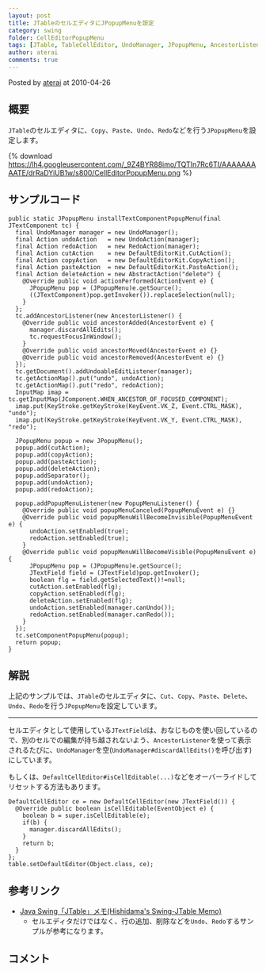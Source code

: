 ```yaml
---
layout: post
title: JTableのセルエディタにJPopupMenuを設定
category: swing
folder: CellEditorPopupMenu
tags: [JTable, TableCellEditor, UndoManager, JPopupMenu, AncestorListener]
author: aterai
comments: true
---
```


Posted by [aterai](http://terai.xrea.jp/aterai.html) at 2010-04-26

## 概要
`JTable`のセルエディタに、`Copy`、`Paste`、`Undo`、`Redo`などを行う`JPopupMenu`を設定します。

{% download https://lh4.googleusercontent.com/_9Z4BYR88imo/TQTIn7Rc6TI/AAAAAAAAATE/drRaDYiUB1w/s800/CellEditorPopupMenu.png %}

## サンプルコード
<pre class="prettyprint"><code>public static JPopupMenu installTextComponentPopupMenu(final JTextComponent tc) {
  final UndoManager manager = new UndoManager();
  final Action undoAction   = new UndoAction(manager);
  final Action redoAction   = new RedoAction(manager);
  final Action cutAction    = new DefaultEditorKit.CutAction();
  final Action copyAction   = new DefaultEditorKit.CopyAction();
  final Action pasteAction  = new DefaultEditorKit.PasteAction();
  final Action deleteAction = new AbstractAction("delete") {
    @Override public void actionPerformed(ActionEvent e) {
      JPopupMenu pop = (JPopupMenu)e.getSource();
      ((JTextComponent)pop.getInvoker()).replaceSelection(null);
    }
  };
  tc.addAncestorListener(new AncestorListener() {
    @Override public void ancestorAdded(AncestorEvent e) {
      manager.discardAllEdits();
      tc.requestFocusInWindow();
    }
    @Override public void ancestorMoved(AncestorEvent e) {}
    @Override public void ancestorRemoved(AncestorEvent e) {}
  });
  tc.getDocument().addUndoableEditListener(manager);
  tc.getActionMap().put("undo", undoAction);
  tc.getActionMap().put("redo", redoAction);
  InputMap imap = tc.getInputMap(JComponent.WHEN_ANCESTOR_OF_FOCUSED_COMPONENT);
  imap.put(KeyStroke.getKeyStroke(KeyEvent.VK_Z, Event.CTRL_MASK), "undo");
  imap.put(KeyStroke.getKeyStroke(KeyEvent.VK_Y, Event.CTRL_MASK), "redo");

  JPopupMenu popup = new JPopupMenu();
  popup.add(cutAction);
  popup.add(copyAction);
  popup.add(pasteAction);
  popup.add(deleteAction);
  popup.addSeparator();
  popup.add(undoAction);
  popup.add(redoAction);

  popup.addPopupMenuListener(new PopupMenuListener() {
    @Override public void popupMenuCanceled(PopupMenuEvent e) {}
    @Override public void popupMenuWillBecomeInvisible(PopupMenuEvent e) {
      undoAction.setEnabled(true);
      redoAction.setEnabled(true);
    }
    @Override public void popupMenuWillBecomeVisible(PopupMenuEvent e) {
      JPopupMenu pop = (JPopupMenu)e.getSource();
      JTextField field = (JTextField)pop.getInvoker();
      boolean flg = field.getSelectedText()!=null;
      cutAction.setEnabled(flg);
      copyAction.setEnabled(flg);
      deleteAction.setEnabled(flg);
      undoAction.setEnabled(manager.canUndo());
      redoAction.setEnabled(manager.canRedo());
    }
  });
  tc.setComponentPopupMenu(popup);
  return popup;
}
</code></pre>

## 解説
上記のサンプルでは、`JTable`のセルエディタに、`Cut`、`Copy`、`Paste`、`Delete`、`Undo`、`Redo`を行う`JPopupMenu`を設定しています。

- - - -
セルエディタとして使用している`JTextField`は、おなじものを使い回しているので、別のセルでの編集が持ち越されないよう、`AncestorListener`を使って表示されるたびに、`UndoManager`を空(`UndoManager#discardAllEdits()`を呼び出す)にしています。

もしくは、`DefaultCellEditor#isCellEditable(...)`などをオーバーライドしてリセットする方法もあります。

<pre class="prettyprint"><code>DefaultCellEditor ce = new DefaultCellEditor(new JTextField()) {
  @Override public boolean isCellEditable(EventObject e) {
    boolean b = super.isCellEditable(e);
    if(b) {
      manager.discardAllEdits();
    }
    return b;
  }
};
table.setDefaultEditor(Object.class, ce);
</code></pre>

## 参考リンク
- [Java Swing「JTable」メモ(Hishidama's Swing-JTable Memo)](http://www.ne.jp/asahi/hishidama/home/tech/java/swing/JTable.html)
    - セルエディタだけではなく、行の追加、削除などを`Undo`、`Redo`するサンプルが参考になります。

<!-- dummy comment line for breaking list -->

## コメント
